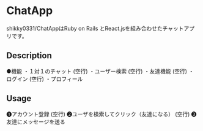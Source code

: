 ChatApp
====
shikky0331/ChatAppはRuby on Rails とReact.jsを組み合わせたチャットアプリです。
## Description
●機能
・１対１のチャット
(空行)
・ユーザー検索
(空行)
・友達機能
(空行)
・ログイン
(空行)
・プロフィール
## Usage
❶アカウント登録 
(空行)
❷ユーザを検索してクリック（友達になる）
(空行)
❸友達にメッセージを送る
